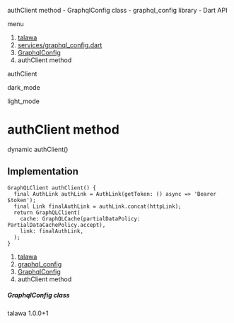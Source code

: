 




authClient method - GraphqlConfig class - graphql\_config library - Dart API







menu

1. [talawa](../../index.html)
2. [services/graphql\_config.dart](../../file-___home_harshil_Desktop_open-source_palisadoes_talawa_lib_services_graphql_config/)
3. [GraphqlConfig](../../file-___home_harshil_Desktop_open-source_palisadoes_talawa_lib_services_graphql_config/GraphqlConfig-class.html)
4. authClient method

authClient


dark\_mode

light\_mode




# authClient method


dynamic
authClient()

## Implementation

```
GraphQLClient authClient() {
  final AuthLink authLink = AuthLink(getToken: () async => 'Bearer $token');
  final Link finalAuthLink = authLink.concat(httpLink);
  return GraphQLClient(
    cache: GraphQLCache(partialDataPolicy: PartialDataCachePolicy.accept),
    link: finalAuthLink,
  );
}
```

 


1. [talawa](../../index.html)
2. [graphql\_config](../../file-___home_harshil_Desktop_open-source_palisadoes_talawa_lib_services_graphql_config/)
3. [GraphqlConfig](../../file-___home_harshil_Desktop_open-source_palisadoes_talawa_lib_services_graphql_config/GraphqlConfig-class.html)
4. authClient method

##### GraphqlConfig class





talawa
1.0.0+1






